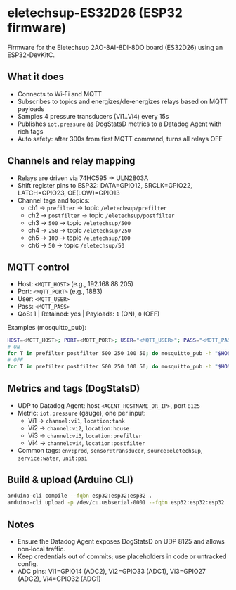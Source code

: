 # eletechsup-ES32D26 (ESP32 firmware)

Firmware for the Eletechsup 2AO-8AI-8DI-8DO board (ES32D26) using an ESP32-DevKitC.

## What it does
- Connects to Wi‑Fi and MQTT
- Subscribes to topics and energizes/de‑energizes relays based on MQTT payloads
- Samples 4 pressure transducers (Vi1..Vi4) every 15s
- Publishes `iot.pressure` as DogStatsD metrics to a Datadog Agent with rich tags
- Auto safety: after 300s from first MQTT command, turns all relays OFF

## Channels and relay mapping
- Relays are driven via 74HC595 -> ULN2803A
- Shift register pins to ESP32: DATA=GPIO12, SRCLK=GPIO22, LATCH=GPIO23, OE(LOW)=GPIO13
- Channel tags and topics:
  - ch1 → `prefilter`   → topic `/eletechsup/prefilter`
  - ch2 → `postfilter`  → topic `/eletechsup/postfilter`
  - ch3 → `500`         → topic `/eletechsup/500`
  - ch4 → `250`         → topic `/eletechsup/250`
  - ch5 → `100`         → topic `/eletechsup/100`
  - ch6 → `50`          → topic `/eletechsup/50`

## MQTT control
- Host: `<MQTT_HOST>` (e.g., 192.168.88.205)
- Port: `<MQTT_PORT>` (e.g., 1883)
- User: `<MQTT_USER>`
- Pass: `<MQTT_PASS>`
- QoS: 1 | Retained: yes | Payloads: `1` (ON), `0` (OFF)

Examples (mosquitto_pub):
```bash
HOST=<MQTT_HOST>; PORT=<MQTT_PORT>; USER="<MQTT_USER>"; PASS="<MQTT_PASS>"
# ON
for T in prefilter postfilter 500 250 100 50; do mosquitto_pub -h "$HOST" -p "$PORT" -u "$USER" -P "$PASS" -t "/eletechsup/$T" -m '1' -q 1 -r; done
# OFF
for T in prefilter postfilter 500 250 100 50; do mosquitto_pub -h "$HOST" -p "$PORT" -u "$USER" -P "$PASS" -t "/eletechsup/$T" -m '0' -q 1 -r; done
```

## Metrics and tags (DogStatsD)
- UDP to Datadog Agent: host `<AGENT_HOSTNAME_OR_IP>`, port `8125`
- Metric: `iot.pressure` (gauge), one per input:
  - Vi1 → `channel:vi1`, `location:tank`
  - Vi2 → `channel:vi2`, `location:house`
  - Vi3 → `channel:vi3`, `location:prefilter`
  - Vi4 → `channel:vi4`, `location:postfilter`
- Common tags: `env:prod`, `sensor:transducer`, `source:eletechsup`, `service:water`, `unit:psi`

## Build & upload (Arduino CLI)
```bash
arduino-cli compile --fqbn esp32:esp32:esp32 .
arduino-cli upload -p /dev/cu.usbserial-0001 --fqbn esp32:esp32:esp32 .
```

## Notes
- Ensure the Datadog Agent exposes DogStatsD on UDP 8125 and allows non‑local traffic.
- Keep credentials out of commits; use placeholders in code or untracked config.
- ADC pins: Vi1=GPIO14 (ADC2), Vi2=GPIO33 (ADC1), Vi3=GPIO27 (ADC2), Vi4=GPIO32 (ADC1)
